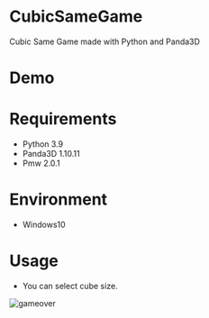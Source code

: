 # CubicSameGame
Cubic Same Game made with Python and Panda3D

# Demo


# Requirements
* Python 3.9
* Panda3D 1.10.11
* Pmw 2.0.1

# Environment
* Windows10

# Usage
* You can select cube size.

![gameover](https://user-images.githubusercontent.com/48859041/178983654-d96cde7a-cecf-4e7c-8882-1374c40f5a6a.png)
